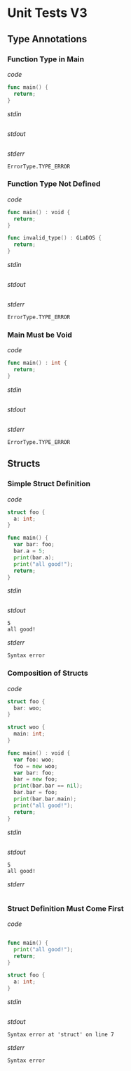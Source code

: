 # Unit Tests V3

## Type Annotations

### Function Type in Main

*code*
```go
func main() {
  return;
}
```

*stdin*
```
```

*stdout*
```
```

*stderr*
```
ErrorType.TYPE_ERROR
```

### Function Type Not Defined

*code*
```go
func main() : void {
  return;
}

func invalid_type() : GLaDOS {
  return;
}
```

*stdin*
```
```

*stdout*
```
```

*stderr*
```
ErrorType.TYPE_ERROR
```

### Main Must be Void

*code*
```go
func main() : int {
  return;
}
```

*stdin*
```
```

*stdout*
```
```

*stderr*
```
ErrorType.TYPE_ERROR
```

## Structs

### Simple Struct Definition

*code*
```go
struct foo {
  a: int;
}

func main() {
  var bar: foo;
  bar.a = 5;
  print(bar.a);
  print("all good!");
  return;
}
```

*stdin*
```
```

*stdout*
```
5
all good!
```

*stderr*
```
Syntax error
```

### Composition of Structs

*code*
```go
struct foo {
  bar: woo;
}

struct woo {
  main: int;
}

func main() : void {
  var foo: woo;
  foo = new woo;
  var bar: foo;
  bar = new foo;
  print(bar.bar == nil);
  bar.bar = foo;
  print(bar.bar.main);
  print("all good!");
  return;
}
```

*stdin*
```
```

*stdout*
```
5
all good!
```

*stderr*
```
```

### Struct Definition Must Come First

*code*
```go

func main() {
  print("all good!");
  return;
}

struct foo {
  a: int;
}
```

*stdin*
```
```

*stdout*
```
Syntax error at 'struct' on line 7
```

*stderr*
```
Syntax error
```
